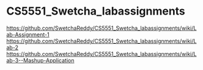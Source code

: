 # CS5551_Swetcha_labassignments
https://github.com/SwetchaReddy/CS5551_Swetcha_labassignments/wiki/Lab-Assignment-1
https://github.com/SwetchaReddy/CS5551_Swetcha_labassignments/wiki/Lab-2
https://github.com/SwetchaReddy/CS5551_Swetcha_labassignments/wiki/Lab-3--Mashup-Application

